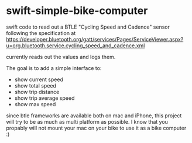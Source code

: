 swift-simple-bike-computer
===========================

swift code to read out a BTLE "Cycling Speed and Cadence" sensor following the specification at https://developer.bluetooth.org/gatt/services/Pages/ServiceViewer.aspx?u=org.bluetooth.service.cycling_speed_and_cadence.xml

currently reads out the values and logs them.

The goal is to add a simple interface to:

* show current speed
* show total speed
* show trip distance
* show trip average speed
* show max speed

since btle frameworks are available both on mac and iPhone, this project will try to be as much as multi platform as possible. I know that you propably will not mount your mac on your bike to use it as a bike computer :)

